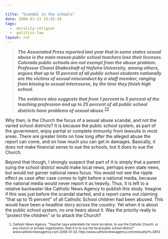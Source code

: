 ```yaml
---

title: "Scandal in the schools"
date: 2006-01-23 19:45:34
tags:
  -  morality-religion
  -  politics-law
layout: rut
---
```



<blockquote><p><strong><em>The Associated Press reported last year that in some states sexual abuse is the main reason public school teachers lose their licenses.  Colorado public schools are not exempt from the abuse problem.  Professor Charol Shakeshaft of Hofstra University, among others, argues that up to 15 percent of all public school students nationally are the victims of sexual misconduct by a staff member, ranging from kissing to sexual intercourse, by the time they finish high school.</em></strong></p><p><strong><em>The evidence also suggests that from 1 percent to 5 percent of the teaching profession and up to 25 percent of all public school districts have problems of sexual abuse.</em></strong><sup><a href="http://www.catholicnewsagency.com/new.php?n=5813" title="Teacher says potentially far more lucrative, to sue the Catholic Church, or any church or private organization, than it is to sue the local public school district">[1]</a></sup></p></blockquote>  <p>Why then, is the Church the focus of a sexual abuse scandal, and not the varied school districts?  It is because the public school system, as part of the government, enjoy partial or complete immunity from lawsuits in most areas.  There are greater limits on how long after the alleged abuse the report can come, and on how much you can get in damages.  Basically, it does not make financial sense to sue the schools, but it does to sue the Church.</p>  <p>Beyond that though, I strongly suspect that part of it is simply that a parent suing the school district would make local news, perhaps even state news, but would not garner national news focus. You would not see the ripple effect as case after case comes to light before a national media, because the national media would never report it as heavily.  Thus, it is left to a relative backwater like Catholic News Agency to publish this study.  Imagine if this was just before the scandal started, and a report came out claiming "that up to 15 percent" of all Catholic School children had been abused.  This would have been a headline story across the country. Yet when it is about the public school system, no one hears about it. Was the priority really to "protect the children" or to attack the Church?</p>  <ol><font size="-2"><li><font size="-2">Catholic News Agency. "Teacher says potentially far more lucrative, to sue the Catholic Church, or any church or private organization, than it is to sue the local public school district" www.catholicnewsagency.com 2006-01-23.  http://www.catholicnewsagency.com/new.php?n=5813 </font></li></font></ol>

